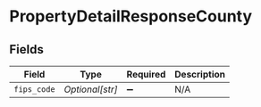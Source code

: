 # PropertyDetailResponseCounty


## Fields

| Field              | Type               | Required           | Description        |
| ------------------ | ------------------ | ------------------ | ------------------ |
| `fips_code`        | *Optional[str]*    | :heavy_minus_sign: | N/A                |